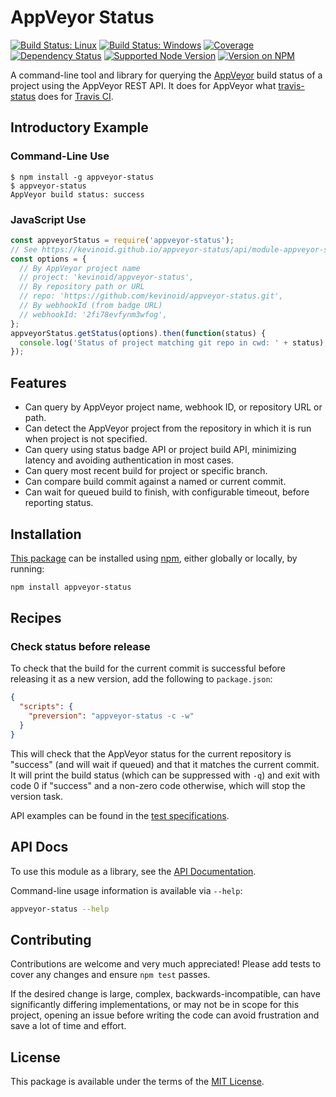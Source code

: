 AppVeyor Status
===============

[![Build Status: Linux](https://img.shields.io/travis/kevinoid/appveyor-status/master.svg?style=flat&label=build+on+linux)](https://travis-ci.org/kevinoid/appveyor-status)
[![Build Status: Windows](https://img.shields.io/appveyor/ci/kevinoid/appveyor-status/master.svg?style=flat&label=build+on+windows)](https://ci.appveyor.com/project/kevinoid/appveyor-status)
[![Coverage](https://img.shields.io/codecov/c/github/kevinoid/appveyor-status.svg?style=flat)](https://codecov.io/github/kevinoid/appveyor-status?branch=master)
[![Dependency Status](https://img.shields.io/david/kevinoid/appveyor-status.svg?style=flat)](https://david-dm.org/kevinoid/appveyor-status)
[![Supported Node Version](https://img.shields.io/node/v/appveyor-status.svg?style=flat)](https://www.npmjs.com/package/appveyor-status)
[![Version on NPM](https://img.shields.io/npm/v/appveyor-status.svg?style=flat)](https://www.npmjs.com/package/appveyor-status)

A command-line tool and library for querying the
[AppVeyor](https://www.appveyor.com/) build status of a project using the
AppVeyor REST API.  It does for AppVeyor what
[travis-status](https://github.com/kevinoid/travis-status) does for [Travis
CI](https://travis-ci.org/).

## Introductory Example

### Command-Line Use

    $ npm install -g appveyor-status
    $ appveyor-status
    AppVeyor build status: success

### JavaScript Use

```js
const appveyorStatus = require('appveyor-status');
// See https://kevinoid.github.io/appveyor-status/api/module-appveyor-status.html#.AppveyorStatusOptions
const options = {
  // By AppVeyor project name
  // project: 'kevinoid/appveyor-status',
  // By repository path or URL
  // repo: 'https://github.com/kevinoid/appveyor-status.git',
  // By webhookId (from badge URL)
  // webhookId: '2fi78evfynm3wfog',
};
appveyorStatus.getStatus(options).then(function(status) {
  console.log('Status of project matching git repo in cwd: ' + status);
});
```

## Features

* Can query by AppVeyor project name, webhook ID, or repository URL or path.
* Can detect the AppVeyor project from the repository in which it is run when
  project is not specified.
* Can query using status badge API or project build API, minimizing latency and
  avoiding authentication in most cases.
* Can query most recent build for project or specific branch.
* Can compare build commit against a named or current commit.
* Can wait for queued build to finish, with configurable timeout, before
  reporting status.

## Installation

[This package](https://www.npmjs.com/package/appveyor-status) can be
installed using [npm](https://www.npmjs.com/), either globally or locally, by
running:

```sh
npm install appveyor-status
```

## Recipes

### Check status before release

To check that the build for the current commit is successful before releasing
it as a new version, add the following to `package.json`:

```json
{
  "scripts": {
    "preversion": "appveyor-status -c -w"
  }
}
```

This will check that the AppVeyor status for the current repository is "success"
(and will wait if queued) and that it matches the current commit.  It will
print the build status (which can be suppressed with `-q`) and exit with code
0 if "success" and a non-zero code otherwise, which will stop the version task.

API examples can be found in the [test
specifications](https://kevinoid.github.io/appveyor-status/spec).

## API Docs

To use this module as a library, see the [API
Documentation](https://kevinoid.github.io/appveyor-status/api).

Command-line usage information is available via `--help`:

```sh
appveyor-status --help
```

## Contributing

Contributions are welcome and very much appreciated!  Please add tests to
cover any changes and ensure `npm test` passes.

If the desired change is large, complex, backwards-incompatible, can have
significantly differing implementations, or may not be in scope for this
project, opening an issue before writing the code can avoid frustration and
save a lot of time and effort.

## License

This package is available under the terms of the
[MIT License](https://opensource.org/licenses/MIT).
